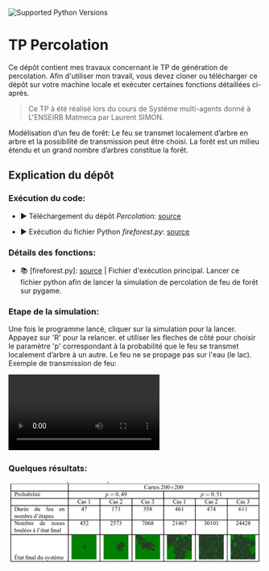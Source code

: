![Supported Python Versions](https://img.shields.io/badge/Python->=3.6-blue.svg?logo=python&logoColor=white)

# TP Percolation

Ce dépôt contient mes travaux concernant le TP de génération de percolation.
Afin d'utiliser mon travail, vous devez cloner ou télécharger ce dépôt sur votre machine locale et exécuter certaines fonctions détaillées ci-après.

> Ce TP à été réalisé lors du cours de Système multi-agents donné à L'ENSEIRB Matmeca par Laurent SIMON.

Modélisation d’un feu de forêt:
Le feu se transmet localement d’arbre en arbre et la possibilité de transmission peut être choisi. La forêt est un milieu
étendu et un grand nombre d’arbres constitue la forêt. 

## Explication du dépôt

### Exécution du code:

- ▶️️ Téléchargement du dépôt *Percolation*: [source](https://github.com/FaresEmb/Percolation)

- ▶️️ Exécution du fichier Python *fireforest.py*: [source](https://github.com/FaresEmb/Percolation/blob/master/fireforest.py)

### Détails des fonctions:

- 📚 [fireforest.py]: [source](https://github.com/FaresEmb/Percolation/blob/master/fireforest.py) |
Fichier d'exécution principal. Lancer ce fichier python afin de lancer la simulation de percolation de feu de forêt sur pygame.

### Etape de la simulation:

Une fois le programme lancé, cliquer sur la simulation pour la lancer. Appayez sur 'R' pour la relancer. et utiliser les fleches de côté pour choisir le paramètre 'p' correspondant à la probabilité que le feu se transmet localement d’arbre à un autre. Le feu ne se propage pas sur l'eau (le lac). 
Exemple de transmission de feu:

![Simulation](https://github.com/FaresEmb/Percolation/blob/master/image/video.mp4)


### Quelques résultats:

![Simulation](https://github.com/FaresEmb/Percolation/blob/master/image/capture4.PNG)
